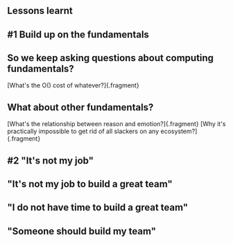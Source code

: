 # 

## Lessons learnt

## \#1 Build up on the fundamentals

## So we keep asking questions about computing fundamentals?
[What's the O() cost of whatever?]{.fragment}


## What about other fundamentals?
[What's the relationship between reason and emotion?]{.fragment}
[Why it's practically impossible to get rid of all slackers on any ecosystem?]{.fragment}


## \#2 "It's not my job"

## "It's not my job to build a great team"

## "I do not have time to build a great team"

## "Someone should build my team"
